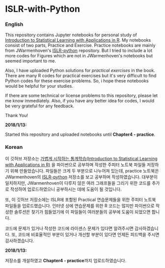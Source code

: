 # ISLR-with-Python
### English
This repository contains Jupyter notebooks for personal study of [Introduction to Statistical Learning with Applications in R](http://www-bcf.usc.edu/~gareth/ISL/index.html).
My notebooks consist of two parts, Practice and Exercise. Practice notebooks are mainly from JWarmenhoven's [ISLR-python](https://github.com/JWarmenhoven/ISLR-python) repository.
But I tried to include a lot more codes for Figures which are not in JWarmenhoven's notebooks but seemed important to me.

Also, I have uploaded Python solutions for *practical exercises* in the book. There are many R codes for practical exercises but it's very difficult to find
Python codes for these exercise problems. So, i hope these notebooks would be helpful for your studies.

If there are some technical or license problems to this repository, please let me know immediately.
Also, if you have any better idea for codes, I would be very grateful for any feedback.

Thank You!


**2018/1/13:**

Started this repository and uploaded notebooks until **Chapter4 - practice**.

### Korean
이 깃허브 저장소는 [가볍게 시작하는 통계학습(Introduction to Statistical Learning with Applications in R)](http://www-bcf.usc.edu/~gareth/ISL/index.html)
을 파이썬으로 공부하며 작성한 주피터 노트북 파일들 저장하기 위해 만들었습니다. 파일들은 크게 두 부분으로 나누어져 있는데, practice 노트북은
JWarmenhoven의 [ISLR-python](https://github.com/JWarmenhoven/ISLR-python) 저장소를 보고 공부하며 작성하였습니다. 대부분이 일치하지만, JWarmenhoven이 다루지 않은
여러 그래프들을 그리기 위한 코드를 추가로 작성하여 업로드하였으니 공부하시는 데에 도움이 될 것입니다.

또, 이 깃허브 저장소에는 ISLR에 포함된 Practical 연습문제들을 위한 주피터 노트북 파일들을 업로드했습니다. 인터넷 상에 연습문제를 위한 R 코드는 많지만
파이썬으로 작성한 솔루션은 찾기가 힘들었기에 이 파일들이 여러분들의 공부에 도움이 되었으면 합니다.

코드에 문제가 있거나 작성한 코드에 라이센스 문제가 있다면 알려주시면 감사하겠습니다. 또, 코드에 비효율적인 부분이 있거나 개선할 부분이 있다면
언제든 피드백을 주시면 감사하겠습니다.

**2018/1/13:**

저장소를 개설하였고 **Chapter4 - practice**까지 업로드하였습니다.